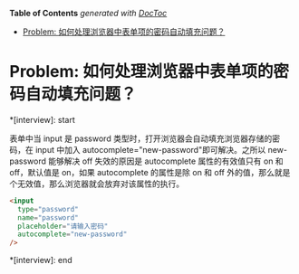<!-- START doctoc generated TOC please keep comment here to allow auto update -->
<!-- DON'T EDIT THIS SECTION, INSTEAD RE-RUN doctoc TO UPDATE -->
**Table of Contents**  *generated with [DocToc](https://github.com/thlorenz/doctoc)*

- [Problem: 如何处理浏览器中表单项的密码自动填充问题？](#problem-%E5%A6%82%E4%BD%95%E5%A4%84%E7%90%86%E6%B5%8F%E8%A7%88%E5%99%A8%E4%B8%AD%E8%A1%A8%E5%8D%95%E9%A1%B9%E7%9A%84%E5%AF%86%E7%A0%81%E8%87%AA%E5%8A%A8%E5%A1%AB%E5%85%85%E9%97%AE%E9%A2%98)

<!-- END doctoc generated TOC please keep comment here to allow auto update -->

<!--
 * @Author: mrzou
 * @Date: 2021-07-23 12:27:01
 * @LastEditors: mrzou
 * @LastEditTime: 2021-07-23 12:28:21
 * @Description: file content
-->

# Problem: 如何处理浏览器中表单项的密码自动填充问题？

\*[interview]: start

表单中当 input 是 password 类型时，打开浏览器会自动填充浏览器存储的密码，在 input 中加入 autocomplete="new-password"即可解决。之所以 new-password 能够解决 off 失效的原因是 autocomplete 属性的有效值只有 on 和 off，默认值是 on，如果 autocomplete 的属性是除 on 和 off 外的值，那么就是个无效值，那么浏览器就会放弃对该属性的执行。

```html
<input
  type="password"
  name="password"
  placeholder="请输入密码"
  autocomplete="new-password"
/>
```

\*[interview]: end

